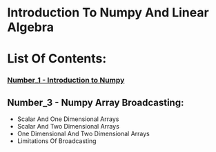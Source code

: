 # Introduction To Numpy And Linear Algebra

# List Of Contents:

### [Number_1 - Introduction to Numpy](Content%20details/Number_1.md)

## Number_3 - Numpy Array Broadcasting:
* Scalar And One Dimensional Arrays
* Scalar And Two Dimensional Arrays
* One Dimensional And Two Dimensional Arrays
* Limitations Of Broadcasting

